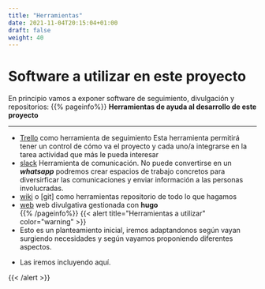 ```yaml
---
title: "Herramientas"
date: 2021-11-04T20:15:04+01:00
draft: false
weight: 40
---
```


# Software a utilizar en este proyecto
En principio vamos a exponer software de seguimiento, divulgación y repositorios:
{{% pageinfo%}}
**Herramientas de ayuda al desarrollo de este proyecto**
****
* [Trello](https://trello.com/b/dFABIeo4/) como herramienta de seguimiento
Esta herramienta permitirá tener un control de cómo va el proyecto y cada uno/a integrarse en  la tarea actividad que más le pueda interesar
* [slack](https://app.slack.com/client/T02L3MDREQ6/C02L3MM5C78) Herramienta de comunicación. No puede convertirse en un ***whatsapp*** podremos crear espacios de trabajo concretos para diversirficar las comunicaciones y enviar información a las personas involucradas.
* [wiki](https://es.wikieducator.org/Usuario:CPIFPENLACES_industria4.0) o [git] como herramientas repositorio de todo lo que hagamos
* [web](http://industria4_0.infenlaces.com) web divulgativa gestionada con **hugo**  
{{% /pageinfo%}}
{{< alert title="Herramientas a utilizar" color="warning" >}}
* Esto es un planteamiento inicial, iremos adaptandonos según vayan surgiendo necesidades y según vayamos proponiendo diferentes aspectos.
+ Las iremos incluyendo aquí.
  
{{< /alert >}}



